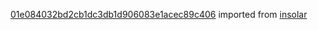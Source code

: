 [01e084032bd2cb1dc3db1d906083e1acec89c406](https://github.com/insolar/insolar/commit/01e084032bd2cb1dc3db1d906083e1acec89c406) imported from [insolar](https://github.com/insolar/insolar)
